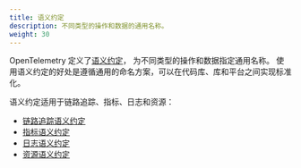 ```yaml
---
title: 语义约定
description: 不同类型的操作和数据的通用名称。
weight: 30
---
```


<!--
---
title: Semantic Conventions
description: Common names for different kinds of operations and data.
weight: 30
---
-->

<!--
OpenTelemetry defines [Semantic Conventions](/docs/specs/semconv/) (sometimes
called Semantic Attributes) that specify common names for different kinds of
operations and data. The benefit of using Semantic Conventions is in following a
common naming scheme that can be standardized across a codebase, libraries, and
platforms.

Semantic Conventions are available for traces, metrics, logs, and resources:
-->
OpenTelemetry 定义了[语义约定](/docs/specs/semconv/)，
为不同类型的操作和数据指定通用名称。
使用语义约定的好处是遵循通用的命名方案，可以在代码库、库和平台之间实现标准化。

语义约定适用于链路追踪、指标、日志和资源：

<!--
- [Trace Semantic Conventions](/docs/specs/semconv/general/trace/)
- [Metric Semantic Conventions](/docs/specs/semconv/general/metrics/)
- [Log Semantic Conventions](/docs/specs/semconv/general/logs/)
- [Resource Semantic Conventions](/docs/specs/semconv/resource/)
-->
- [链路追踪语义约定](/docs/specs/semconv/general/trace/)
- [指标语义约定](/docs/specs/semconv/general/metrics/)
- [日志语义约定](/docs/specs/semconv/general/logs/)
- [资源语义约定](/docs/specs/semconv/resource/)

